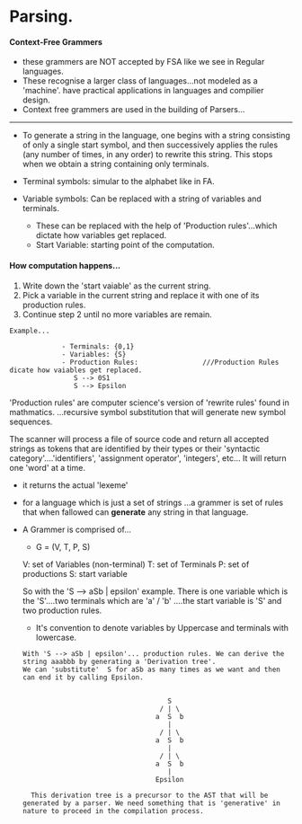 # Parsing.

#### Context-Free Grammers

- these grammers are NOT accepted by FSA like we see in Regular languages.
- These recognise a larger class of languages...not modeled as a 'machine'.
  have practical applications in languages and compilier design.
- Context free grammers are used in the building of Parsers...

---

- To generate a string in the language, one begins with a string consisting of only a single start symbol, and then successively applies the rules (any number of times, in any order) to rewrite this string. This stops when we obtain a string containing only terminals.

- Terminal symbols: simular to the alphabet like in FA.

- Variable symbols: Can be replaced with a string of variables and terminals.
  - These can be replaced with the help of 'Production rules'...which dictate how variables get replaced.
  - Start Variable: starting point of the computation.

#### How computation happens...

1. Write down the 'start vaiable' as the current string.
2. Pick a variable in the current string and replace it with one of its production rules.
3. Continue step 2 until no more variables are remain.

```
Example...

             - Terminals: {0,1}
             - Variables: {S}
             - Production Rules:                ///Production Rules dicate how vaiables get replaced.
                S --> 0S1
                S --> Epsilon

```

'Production rules' are computer science's version of 'rewrite rules' found in mathmatics.
...recursive symbol substitution that will generate new symbol sequences.

The scanner will process a file of source code and return all accepted strings as tokens that are identified by their types or their 'syntactic category'....'identifiers', 'assignment operator', 'integers', etc... It will return one 'word' at a time.

- it returns the actual 'lexeme'

- for a language which is just a set of strings ...a grammer is set of rules that when fallowed can **generate** any string in that language.

- A Grammer is comprised of...

  - G = (V, T, P, S)

  V: set of Variables (non-terminal)
  T: set of Terminals
  P: set of productions
  S: start variable

  So with the 'S --> aSb | epsilon' example.
  There is one variable which is the 'S'....two terminals which are 'a' / 'b' ....the start variable is 'S' and two production rules.

  - It's convention to denote variables by Uppercase and terminals with lowercase.

  ```
  With 'S --> aSb | epsilon'... production rules. We can derive the string aaabbb by generating a 'Derivation tree'.
  We can 'substitute'  S for aSb as many times as we want and then can end it by calling Epsilon.


                                      S
                                    / | \
                                   a  S  b
                                      |
                                    / | \
                                   a  S  b
                                      |
                                    / | \
                                   a  S  b
                                      |
                                   Epsilon

    This derivation tree is a precursor to the AST that will be generated by a parser. We need something that is 'generative' in nature to proceed in the compilation process.
  ```
